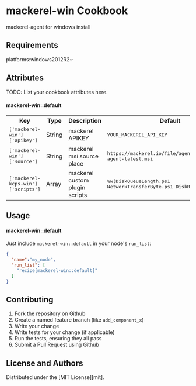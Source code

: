 mackerel-win Cookbook
===============
mackerel-agent for windows install

Requirements
------------
platforms:windows2012R2~

Attributes
----------
TODO: List your cookbook attributes here.

#### mackerel-win::default
<table>
  <tr>
    <th>Key</th>
    <th>Type</th>
    <th>Description</th>
    <th>Default</th>
  </tr>
  <tr>
    <td><tt>['mackerel-win']['apikey']</tt></td>
    <td>String</td>
    <td>mackerel APIKEY</td>
    <td><tt>YOUR_MACKEREL_API_KEY</tt></td>
  </tr>
  <tr>
    <td><tt>['mackerel-win']['source']</tt></td>
    <td>String</td>
    <td>mackerel msi source place</td>
    <td><tt>https://mackerel.io/file/agent/msi/mackerel-agent-latest.msi</tt></td>
  </tr>
    <tr>
    <td><tt>['mackerel-kcps-win']['scripts']</tt></td>
    <td>Array</td>
    <td>mackerel custom plugin scripts</td>
    <td><tt>%w(DiskQueueLength.ps1 NetworkTransferByte.ps1 DiskRWLatency.ps1)</tt></td>
  </tr>
</table>

Usage
-----
#### mackerel-win::default
Just include `mackerel-win::default` in your node's `run_list`:

```json
{
  "name":"my_node",
  "run_list": [
    "recipe[mackerel-win::default]"
  ]
}
```

Contributing
------------
1. Fork the repository on Github
2. Create a named feature branch (like `add_component_x`)
3. Write your change
4. Write tests for your change (if applicable)
5. Run the tests, ensuring they all pass
6. Submit a Pull Request using Github

License and Authors
-------------------
Distributed under the [MIT License][mit].
